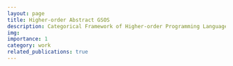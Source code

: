 ```yaml
---
layout: page
title: Higher-order Abstract GSOS
description: Categorical Framework of Higher-order Programming Languages
img: 
importance: 1
category: work
related_publications: true
---
```



